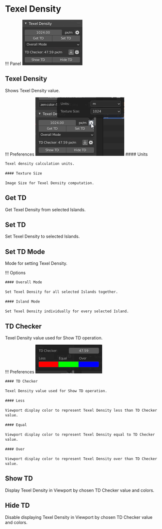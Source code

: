 # Texel Density
!!! Panel
    ![Texel Density](img/screen/texel_density/texel_density.png)
## Texel Density
Shows Texel Density value.

!!! Preferences
    ![Texel Density](img/screen/texel_density/texel_density_options.png)
    #### Units

    Texel density calculation units.

    #### Texture Size

    Image Size for Texel Density computation.

## Get TD
Get Texel Density from selected Islands.

## Set TD
Set Texel Density to selected Islands.

## Set TD Mode
Mode for setting Texel Density.

!!! Options

    #### Overall Mode

    Set Texel Density for all selected Islands together.

    #### Island Mode
    
    Set Texel Density individually for every selected Island.

## TD Checker
Texel Density value used for Show TD operation.

!!! Preferences
    ![Texel Density Checker](img/screen/texel_density/texel_density_checker_options.png)

    #### TD Checker

    Texel Density value used for Show TD operation.

    #### Less

    Viewport display color to represent Texel Density less than TD Checker value.

    #### Equal

    Viewport display color to represent Texel Density equal to TD Checker value.

    #### Over

    Viewport display color to represent Texel Density over than TD Checker value.

## Show TD
Display Texel Density in Viewport by chosen TD Checker value and colors.

## Hide TD
Disable displaying Texel Density in Viewport by chosen TD Checker value and colors.

